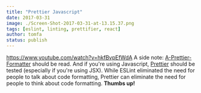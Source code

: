 ```yaml
---
title: "Prettier Javascript"
date: 2017-03-31
image: ./Screen-Shot-2017-03-31-at-13.15.37.png
tags: [eslint, linting, prettifier, react]
author: tomfa
status: publish
---
```


https://www.youtube.com/watch?v=hkfBvpEfWdA A side note: [A-Prettier-Formatter](http://jlongster.com/A-Prettier-Formatter) should be read. And if you're using Javascript, [Prettier](https://github.com/prettier/prettier) should be tested (especially if you're using JSX). While ESLint eliminated the need for people to talk about code formatting, Prettier can eliminate the need for people to think about code formatting. **Thumbs up!**
